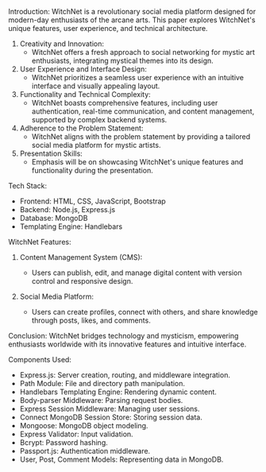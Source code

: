 Introduction:
WitchNet is a revolutionary social media platform designed for modern-day enthusiasts of the arcane arts. This paper explores WitchNet's unique features, user experience, and technical architecture.

1. Creativity and Innovation:
   - WitchNet offers a fresh approach to social networking for mystic art enthusiasts, integrating mystical themes into its design.
2. User Experience and Interface Design:
   - WitchNet prioritizes a seamless user experience with an intuitive interface and visually appealing layout.
3. Functionality and Technical Complexity:
   - WitchNet boasts comprehensive features, including user authentication, real-time communication, and content management, supported by complex backend systems.
4. Adherence to the Problem Statement:
   - WitchNet aligns with the problem statement by providing a tailored social media platform for mystic artists.
5. Presentation Skills:
   - Emphasis will be on showcasing WitchNet's unique features and functionality during the presentation.

Tech Stack:
- Frontend: HTML, CSS, JavaScript, Bootstrap
- Backend: Node.js, Express.js
- Database: MongoDB
- Templating Engine: Handlebars

WitchNet Features:

1. Content Management System (CMS):
   - Users can publish, edit, and manage digital content with version control and responsive design.

2. Social Media Platform:
   - Users can create profiles, connect with others, and share knowledge through posts, likes, and comments.

Conclusion:
WitchNet bridges technology and mysticism, empowering enthusiasts worldwide with its innovative features and intuitive interface.

Components Used:
- Express.js: Server creation, routing, and middleware integration.
- Path Module: File and directory path manipulation.
- Handlebars Templating Engine: Rendering dynamic content.
- Body-parser Middleware: Parsing request bodies.
- Express Session Middleware: Managing user sessions.
- Connect MongoDB Session Store: Storing session data.
- Mongoose: MongoDB object modeling.
- Express Validator: Input validation.
- Bcrypt: Password hashing.
- Passport.js: Authentication middleware.
- User, Post, Comment Models: Representing data in MongoDB.
